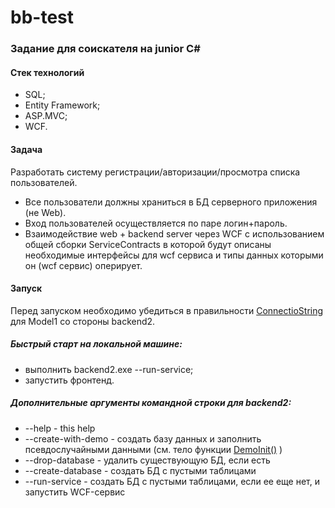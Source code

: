 # bb-test
### Задание для соискателя на junior C#

#### Стек технологий
* SQL;
* Entity Framework;
* ASP.MVC;
* WCF.

#### Задача
Разработать систему регистрации/авторизации/просмотра списка пользователей.
* Все пользователи должны храниться в БД серверного приложения (не Web).
* Вход пользователей осуществляется по паре логин+пароль.
* Взаимодействие web + backend server через WCF с использованием общей сборки ServiceContracts в которой будут описаны необходимые интерфейсы для wcf сервиса и типы данных которыми он (wcf сервис) оперирует.

#### Запуск
Перед запуском необходимо убедиться в правильности [ConnectioString](https://github.com/gogasan24ru/bb-test/blob/60f5eb48095e882e31f8625c29ce8b76e8f3cef3/backend2/App.config#L109) для Model1 со стороны backend2.

##### Быстрый старт на локальной машине:
* выполнить backend2.exe --run-service;
* запустить фронтенд.

##### Дополнительные аргументы командной строки для backend2:
* --help - this help
* --create-with-demo - создать базу данных и заполнить псевдослучайными данными (см. тело функции [DemoInit()](https://github.com/gogasan24ru/bb-test/blob/60f5eb48095e882e31f8625c29ce8b76e8f3cef3/backend2/Program.cs#L66) )
* --drop-database - удалить существующую БД, если есть
* --create-database - создать БД с пустыми таблицами
* --run-service - создать БД с пустыми таблицами, если ее еще нет, и запустить WCF-сервис
